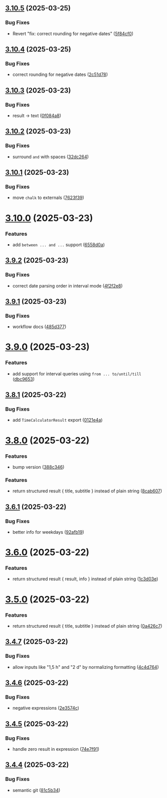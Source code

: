 ## [3.10.5](https://github.com/shura-v/alfred-time-calculator/compare/v3.10.4...v3.10.5) (2025-03-25)


### Bug Fixes

* Revert "fix: correct rounding for negative dates" ([5f84cf0](https://github.com/shura-v/alfred-time-calculator/commit/5f84cf094b3a05aa1b94ac1b2356ddcda8d7fc75))

## [3.10.4](https://github.com/shura-v/alfred-time-calculator/compare/v3.10.3...v3.10.4) (2025-03-25)


### Bug Fixes

* correct rounding for negative dates ([2c51d78](https://github.com/shura-v/alfred-time-calculator/commit/2c51d78d229ce0d7ab9c03895ec798644770b13d))

## [3.10.3](https://github.com/shura-v/alfred-time-calculator/compare/v3.10.2...v3.10.3) (2025-03-23)


### Bug Fixes

* result -> text ([0f084a8](https://github.com/shura-v/alfred-time-calculator/commit/0f084a85e6d23d3ff4e2db1b24b6d79c0504c2ae))

## [3.10.2](https://github.com/shura-v/alfred-time-calculator/compare/v3.10.1...v3.10.2) (2025-03-23)


### Bug Fixes

* surround `and` with spaces ([32dc264](https://github.com/shura-v/alfred-time-calculator/commit/32dc26418bde34715bbe5262b6092bfdd0bfd659))

## [3.10.1](https://github.com/shura-v/alfred-time-calculator/compare/v3.10.0...v3.10.1) (2025-03-23)


### Bug Fixes

* move `chalk` to externals ([7623f39](https://github.com/shura-v/alfred-time-calculator/commit/7623f3961201291d04462d79b9c6d11b4f387853))

# [3.10.0](https://github.com/shura-v/alfred-time-calculator/compare/v3.9.2...v3.10.0) (2025-03-23)


### Features

* add `between ... and ...` support ([6558d0a](https://github.com/shura-v/alfred-time-calculator/commit/6558d0af1e200bcb031be632446b5fbbaf9dd957))

## [3.9.2](https://github.com/shura-v/alfred-time-calculator/compare/v3.9.1...v3.9.2) (2025-03-23)


### Bug Fixes

* correct date parsing order in interval mode ([4f2f2e8](https://github.com/shura-v/alfred-time-calculator/commit/4f2f2e8e9dc5011d1df15b98b558be30b7712a10))

## [3.9.1](https://github.com/shura-v/alfred-time-calculator/compare/v3.9.0...v3.9.1) (2025-03-23)


### Bug Fixes

* workflow docs ([485d377](https://github.com/shura-v/alfred-time-calculator/commit/485d377f282f857a4ddee9dce5636dc098f57bfa))

# [3.9.0](https://github.com/shura-v/alfred-time-calculator/compare/v3.8.1...v3.9.0) (2025-03-23)


### Features

* add support for interval queries using `from ... to/until/till` ([dbc9653](https://github.com/shura-v/alfred-time-calculator/commit/dbc96532cc9b4a58841bbb4a91b83d0990003c05))

## [3.8.1](https://github.com/shura-v/alfred-time-calculator/compare/v3.8.0...v3.8.1) (2025-03-22)


### Bug Fixes

* add `TimeCalculatorResult` export ([0121e4a](https://github.com/shura-v/alfred-time-calculator/commit/0121e4ada4a59929cccb3675bbd049bb9ea5d8ac))

# [3.8.0](https://github.com/shura-v/alfred-time-calculator/compare/v3.7.0...v3.8.0) (2025-03-22)


### Features

* bump version ([388c346](https://github.com/shura-v/alfred-time-calculator/commit/388c3469aaf730fd54598d721df720a2dca3564c))

### Features

* return structured result { title, subtitle } instead of plain string ([8cab607](https://github.com/shura-v/alfred-time-calculator/commit/8cab607a3b25b76bf285ee2545624c1ff4d5f176))

## [3.6.1](https://github.com/shura-v/alfred-time-calculator/compare/v3.6.0...v3.6.1) (2025-03-22)


### Bug Fixes

* better info for weekdays ([92afb19](https://github.com/shura-v/alfred-time-calculator/commit/92afb19631dd8b1431d364f8887dbb90834adbf5))

# [3.6.0](https://github.com/shura-v/alfred-time-calculator/compare/v3.5.0...v3.6.0) (2025-03-22)


### Features

* return structured result { result, info } instead of plain string ([1c3d03e](https://github.com/shura-v/alfred-time-calculator/commit/1c3d03eb3cbdbaa57b4092c549ea0e39ee74edfb))

# [3.5.0](https://github.com/shura-v/alfred-time-calculator/compare/v3.4.7...v3.5.0) (2025-03-22)


### Features

* return structured result { title, subtitle } instead of plain string ([0a426c7](https://github.com/shura-v/alfred-time-calculator/commit/0a426c7442312b3e6161b83fc4c784ec27b4f1ab))

## [3.4.7](https://github.com/shura-v/alfred-time-calculator/compare/v3.4.6...v3.4.7) (2025-03-22)


### Bug Fixes

* allow inputs like "1,5 h" and "2 d" by normalizing formatting ([4c4d764](https://github.com/shura-v/alfred-time-calculator/commit/4c4d764c83e4bc1378f48b9d589c1e4096dd6106))

## [3.4.6](https://github.com/shura-v/alfred-time-calculator/compare/v3.4.5...v3.4.6) (2025-03-22)


### Bug Fixes

* negative expressions ([2e3574c](https://github.com/shura-v/alfred-time-calculator/commit/2e3574c524a96c18884fc1e62d1614b63080a3f1))

## [3.4.5](https://github.com/shura-v/alfred-time-calculator/compare/v3.4.4...v3.4.5) (2025-03-22)


### Bug Fixes

* handle zero result in expression ([74e7f91](https://github.com/shura-v/alfred-time-calculator/commit/74e7f9135e44157bb943d406b93b90d100641b44))

## [3.4.4](https://github.com/shura-v/alfred-time-calculator/compare/v3.4.3...v3.4.4) (2025-03-22)


### Bug Fixes

* semantic git ([81c5b34](https://github.com/shura-v/alfred-time-calculator/commit/81c5b349f61e8ca2b458fdf6225e18452e7d7469))
